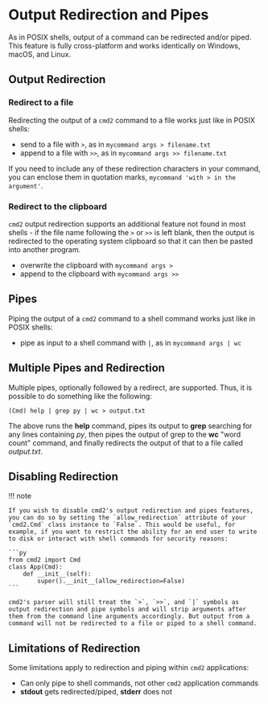 # Output Redirection and Pipes

As in POSIX shells, output of a command can be redirected and/or piped. This feature is fully
cross-platform and works identically on Windows, macOS, and Linux.

## Output Redirection

### Redirect to a file

Redirecting the output of a `cmd2` command to a file works just like in POSIX shells:

- send to a file with `>`, as in `mycommand args > filename.txt`
- append to a file with `>>`, as in `mycommand args >> filename.txt`

If you need to include any of these redirection characters in your command, you can enclose them in
quotation marks, `mycommand 'with > in the argument'`.

### Redirect to the clipboard

`cmd2` output redirection supports an additional feature not found in most shells - if the file name
following the `>` or `>>` is left blank, then the output is redirected to the operating system
clipboard so that it can then be pasted into another program.

- overwrite the clipboard with `mycommand args >`
- append to the clipboard with `mycommand args >>`

## Pipes

Piping the output of a `cmd2` command to a shell command works just like in POSIX shells:

- pipe as input to a shell command with `|`, as in `mycommand args | wc`

## Multiple Pipes and Redirection

Multiple pipes, optionally followed by a redirect, are supported. Thus, it is possible to do
something like the following:

    (Cmd) help | grep py | wc > output.txt

The above runs the **help** command, pipes its output to **grep** searching for any lines containing
_py_, then pipes the output of grep to the **wc** "word count" command, and finally redirects the
output of that to a file called _output.txt_.

## Disabling Redirection

!!! note

    If you wish to disable cmd2's output redirection and pipes features, you can do so by setting the `allow_redirection` attribute of your `cmd2.Cmd` class instance to `False`. This would be useful, for example, if you want to restrict the ability for an end user to write to disk or interact with shell commands for security reasons:

    ```py
    from cmd2 import Cmd
    class App(Cmd):
        def __init__(self):
            super().__init__(allow_redirection=False)
    ```

    cmd2's parser will still treat the `>`, `>>`, and `|` symbols as output redirection and pipe symbols and will strip arguments after them from the command line arguments accordingly. But output from a command will not be redirected to a file or piped to a shell command.

## Limitations of Redirection

Some limitations apply to redirection and piping within `cmd2` applications:

- Can only pipe to shell commands, not other `cmd2` application commands
- **stdout** gets redirected/piped, **stderr** does not

